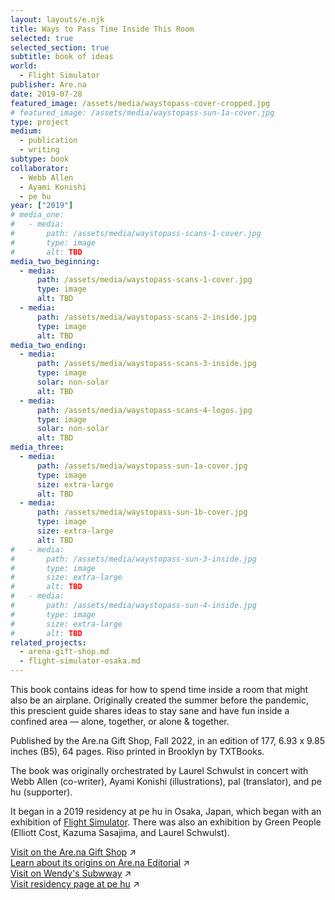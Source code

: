 ```yaml
---
layout: layouts/e.njk
title: Ways to Pass Time Inside This Room
selected: true
selected_section: true
subtitle: book of ideas
world:
  - Flight Simulator
publisher: Are.na
date: 2019-07-28
featured_image: /assets/media/waystopass-cover-cropped.jpg
# featured_image: /assets/media/waystopass-sun-1a-cover.jpg
type: project
medium:
  - publication
  - writing
subtype: book
collaborator:
  - Webb Allen
  - Ayami Konishi
  - pe hu
year: ["2019"]
# media_one:
#   - media:
#       path: /assets/media/waystopass-scans-1-cover.jpg
#       type: image
#       alt: TBD
media_two_beginning:
  - media:
      path: /assets/media/waystopass-scans-1-cover.jpg
      type: image
      alt: TBD
  - media:
      path: /assets/media/waystopass-scans-2-inside.jpg
      type: image
      alt: TBD
media_two_ending:
  - media:
      path: /assets/media/waystopass-scans-3-inside.jpg
      type: image
      solar: non-solar
      alt: TBD
  - media:
      path: /assets/media/waystopass-scans-4-logos.jpg
      type: image
      solar: non-solar
      alt: TBD
media_three:
  - media:
      path: /assets/media/waystopass-sun-1a-cover.jpg
      type: image
      size: extra-large
      alt: TBD
  - media:
      path: /assets/media/waystopass-sun-1b-cover.jpg
      type: image
      size: extra-large
      alt: TBD
#   - media:
#       path: /assets/media/waystopass-sun-3-inside.jpg
#       type: image
#       size: extra-large
#       alt: TBD
#   - media:
#       path: /assets/media/waystopass-sun-4-inside.jpg
#       type: image
#       size: extra-large
#       alt: TBD
related_projects:
  - arena-gift-shop.md
  - flight-simulator-osaka.md
---
```


This book contains ideas for how to spend time inside a room that might also be an airplane. Originally created the summer before the pandemic, this prescient guide shares ideas to stay sane and have fun inside a confined area — alone, together, or alone & together.

Published by the Are.na Gift Shop, Fall 2022, in an edition of 177, 6.93 x 9.85 inches (B5), 64 pages. Riso printed in Brooklyn by TXTBooks.

The book was originally orchestrated by Laurel Schwulst in concert with Webb Allen (co-writer), Ayami Konishi (illustrations), pal (translator), and pe hu (supporter).

It began in a 2019 residency at pe hu in Osaka, Japan, which began with an exhibition of [Flight Simulator](/medium/world/flight-simulator). There was also an exhibition by Green People (Elliott Cost, Kazuma Sasajima, and Laurel Schwulst).

[Visit on the Are.na Gift Shop](https://store.are.na/products/ways-to-pass-time-inside-this-room) ↗<br>
[Learn about its origins on Are.na Editorial](https://www.are.na/editorial/gift-shop-talk) ↗<br>
[Visit on Wendy's Subwway](https://libby.ecuad.ca/publishingthepresent/catalog/ways-to-pass-time-inside-this-room-%e3%81%93%e3%81%ae%e9%83%a8%e5%b1%8b%e3%81%a7%e3%81%ae-%e6%99%82%e9%96%93%e3%81%ae%e3%81%a4%e3%81%b6%e3%81%97%e6%96%b9/) ↗<br>
[Visit residency page at pe hu](https://vg.pe.hu/2f/greenpeople.html) ↗
